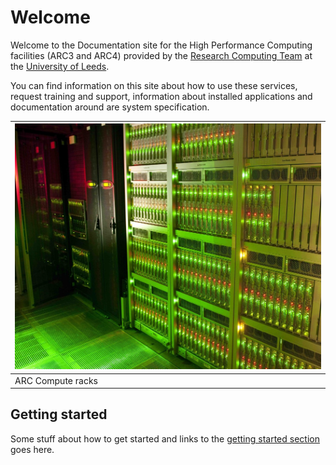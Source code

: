 # Welcome

Welcome to the Documentation site for the High Performance Computing facilities (ARC3 and ARC4) provided by the [Research Computing Team](https://arcleeds.github.io) at the [University of Leeds](https://www.leeds.ac.uk).

You can find information on this site about how to use these services, request training and support, information about installed applications and documentation around are system specification.

| ![Advanced Research Computing compute racks in the server room. ](./assets/img/HPC1-1024x821.jpg) |
| ---------------|
| ARC Compute racks |

## Getting started

Some stuff about how to get started and links to the [getting started section](./getting_started/start) goes here.
